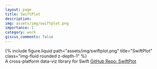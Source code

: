 ```yaml
---
layout: page
title: SwiftPlot
description:
img: assets/img/swiftplot.png
importance: 1
category: work
giscus_comments: false
---
```


<div class="row">
    <div class="col-sm mt-3 mt-md-0">
        {% include figure.liquid path="assets/img/swiftplot.png" title="SwiftPlot" class="img-fluid rounded z-depth-1" %}
    </div>
</div>
<div class="caption">
    A cross-platform data-viz library for Swift
    <a href="https://github.com/KarthikRIyer/swiftplot">GitHub Repo: SwiftPlot</a>
</div>
